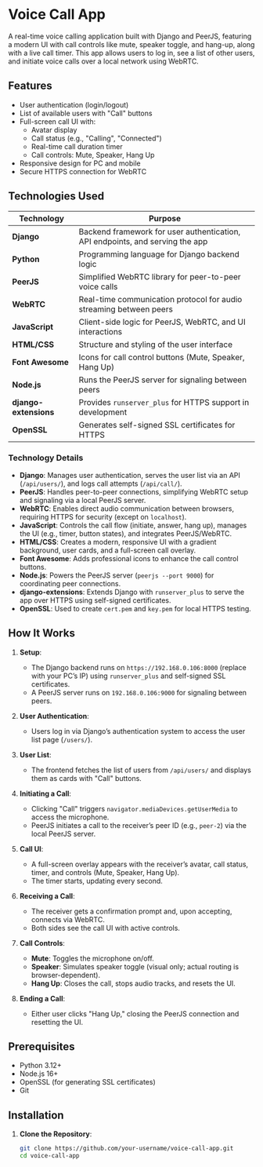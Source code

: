 # Voice Call App

A real-time voice calling application built with Django and PeerJS, featuring a modern UI with call controls like mute, speaker toggle, and hang-up, along with a live call timer. This app allows users to log in, see a list of other users, and initiate voice calls over a local network using WebRTC.

## Features
- User authentication (login/logout)
- List of available users with "Call" buttons
- Full-screen call UI with:
  - Avatar display
  - Call status (e.g., "Calling", "Connected")
  - Real-time call duration timer
  - Call controls: Mute, Speaker, Hang Up
- Responsive design for PC and mobile
- Secure HTTPS connection for WebRTC

## Technologies Used

| Technology            | Purpose                                                                 |
|-----------------------|-------------------------------------------------------------------------|
| **Django**            | Backend framework for user authentication, API endpoints, and serving the app |
| **Python**            | Programming language for Django backend logic                          |
| **PeerJS**            | Simplified WebRTC library for peer-to-peer voice calls                 |
| **WebRTC**            | Real-time communication protocol for audio streaming between peers     |
| **JavaScript**        | Client-side logic for PeerJS, WebRTC, and UI interactions              |
| **HTML/CSS**          | Structure and styling of the user interface                            |
| **Font Awesome**      | Icons for call control buttons (Mute, Speaker, Hang Up)                |
| **Node.js**           | Runs the PeerJS server for signaling between peers                     |
| **django-extensions** | Provides `runserver_plus` for HTTPS support in development            |
| **OpenSSL**           | Generates self-signed SSL certificates for HTTPS                      |

### Technology Details
- **Django**: Manages user authentication, serves the user list via an API (`/api/users/`), and logs call attempts (`/api/call/`).
- **PeerJS**: Handles peer-to-peer connections, simplifying WebRTC setup and signaling via a local PeerJS server.
- **WebRTC**: Enables direct audio communication between browsers, requiring HTTPS for security (except on `localhost`).
- **JavaScript**: Controls the call flow (initiate, answer, hang up), manages the UI (e.g., timer, button states), and integrates PeerJS/WebRTC.
- **HTML/CSS**: Creates a modern, responsive UI with a gradient background, user cards, and a full-screen call overlay.
- **Font Awesome**: Adds professional icons to enhance the call control buttons.
- **Node.js**: Powers the PeerJS server (`peerjs --port 9000`) for coordinating peer connections.
- **django-extensions**: Extends Django with `runserver_plus` to serve the app over HTTPS using self-signed certificates.
- **OpenSSL**: Used to create `cert.pem` and `key.pem` for local HTTPS testing.

## How It Works

1. **Setup**:
   - The Django backend runs on `https://192.168.0.106:8000` (replace with your PC’s IP) using `runserver_plus` and self-signed SSL certificates.
   - A PeerJS server runs on `192.168.0.106:9000` for signaling between peers.

2. **User Authentication**:
   - Users log in via Django’s authentication system to access the user list page (`/users/`).

3. **User List**:
   - The frontend fetches the list of users from `/api/users/` and displays them as cards with "Call" buttons.

4. **Initiating a Call**:
   - Clicking "Call" triggers `navigator.mediaDevices.getUserMedia` to access the microphone.
   - PeerJS initiates a call to the receiver’s peer ID (e.g., `peer-2`) via the local PeerJS server.

5. **Call UI**:
   - A full-screen overlay appears with the receiver’s avatar, call status, timer, and controls (Mute, Speaker, Hang Up).
   - The timer starts, updating every second.

6. **Receiving a Call**:
   - The receiver gets a confirmation prompt and, upon accepting, connects via WebRTC.
   - Both sides see the call UI with active controls.

7. **Call Controls**:
   - **Mute**: Toggles the microphone on/off.
   - **Speaker**: Simulates speaker toggle (visual only; actual routing is browser-dependent).
   - **Hang Up**: Closes the call, stops audio tracks, and resets the UI.

8. **Ending a Call**:
   - Either user clicks "Hang Up," closing the PeerJS connection and resetting the UI.

## Prerequisites
- Python 3.12+
- Node.js 16+
- OpenSSL (for generating SSL certificates)
- Git

## Installation

1. **Clone the Repository**:
   ```bash
   git clone https://github.com/your-username/voice-call-app.git
   cd voice-call-app
